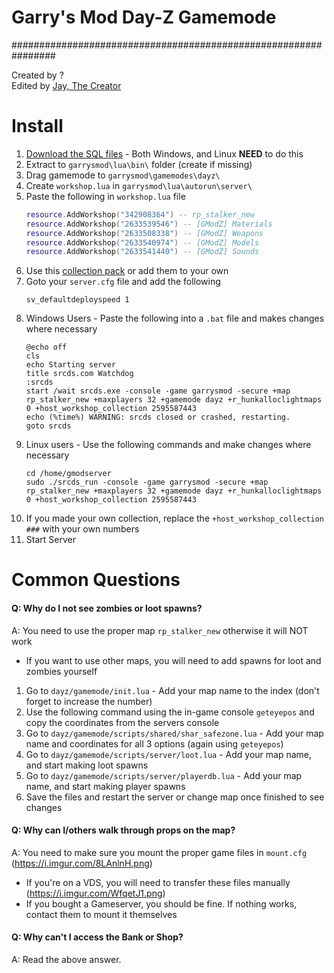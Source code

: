 # Garry's Mod Day-Z Gamemode

################################################################

Created by ?  
Edited by [Jay, The Creator](http://github.com/NotJayTheCreator)

# Install
1. [Download the SQL files](https://github.com/FredyH/MySQLOO/releases) - Both Windows, and Linux **NEED** to do this
2. Extract to `garrysmod\lua\bin\` folder (create if missing)
3. Drag gamemode to `garrysmod\gamemodes\dayz\`
4. Create `workshop.lua` in `garrysmod\lua\autorun\server\`
5. Paste the following in `workshop.lua` file
    ```lua
    resource.AddWorkshop("342908364") -- rp_stalker_new
    resource.AddWorkshop("2633539546") -- [GModZ] Materials
    resource.AddWorkshop("2633508338") -- [GModZ] Weapons
    resource.AddWorkshop("2633540974") -- [GModZ] Models
    resource.AddWorkshop("2633541440") -- [GModZ] Sounds
    ```
6. Use this [collection pack](https://steamcommunity.com/sharedfiles/filedetails/?id=2595587443) or add them to your own
7. Goto your `server.cfg` file and add the following
    ```
    sv_defaultdeployspeed 1
    ```
8. Windows Users - Paste the following into a `.bat` file and makes changes where necessary
    ```
    @echo off
    cls
    echo Starting server
    title srcds.com Watchdog
    :srcds
    start /wait srcds.exe -console -game garrysmod -secure +map rp_stalker_new +maxplayers 32 +gamemode dayz +r_hunkalloclightmaps 0 +host_workshop_collection 2595587443
    echo (%time%) WARNING: srcds closed or crashed, restarting.
    goto srcds
    ```
9. Linux users - Use the following commands and make changes where necessary
    ```
    cd /home/gmodserver
    sudo ./srcds_run -console -game garrysmod -secure +map rp_stalker_new +maxplayers 32 +gamemode dayz +r_hunkalloclightmaps 0 +host_workshop_collection 2595587443
    ```
10. If you made your own collection, replace the `+host_workshop_collection ###` with your own numbers
11. Start Server

# Common Questions

#### Q: Why do I not see zombies or loot spawns?  
A: You need to use the proper map `rp_stalker_new` otherwise it will NOT work
- If you want to use other maps, you will need to add spawns for loot and zombies yourself
1. Go to `dayz/gamemode/init.lua` - Add your map name to the index (don't forget to increase the number)
2. Use the following command using the in-game console `geteyepos` and copy the coordinates from the servers console
3. Go to `dayz/gamemode/scripts/shared/shar_safezone.lua` - Add your map name and coordinates for all 3 options (again using `geteyepos`)
4. Go to `dayz/gamemode/scripts/server/loot.lua` - Add your map name, and start making loot spawns
5. Go to `dayz/gamemode/scripts/server/playerdb.lua` - Add your map name, and start making player spawns
6. Save the files and restart the server or change map once finished to see changes

#### Q: Why can I/others walk through props on the map?  
A: You need to make sure you mount the proper game files in `mount.cfg` (https://i.imgur.com/8LAnlnH.png)
- If you're on a VDS, you will need to transfer these files manually (https://i.imgur.com/WfqetJ1.png)
- If you bought a Gameserver, you should be fine. If nothing works, contact them to mount it themselves

#### Q: Why can't I access the Bank or Shop?  
A: Read the above answer.
